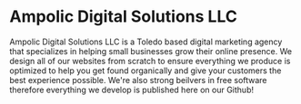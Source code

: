 # Ampolic Digital Solutions LLC

Ampolic Digital Solutions LLC is a Toledo based digital marketing agency that specializes in helping small businesses grow their online presence. We design all of our websites from scratch to ensure everything we produce is optimized to help you get found organically and give your customers the best experience possible. We're also strong beilvers in free software therefore everything we develop is published here on our Github!
